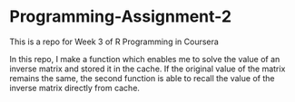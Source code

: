 # Programming-Assignment-2
This is a repo for Week 3 of R Programming in Coursera

In this repo, I make a function which enables me to solve the value of an inverse matrix and stored it in the cache.
If the original value of the matrix remains the same, the second function is able to recall the value of the inverse matrix directly from cache. 
